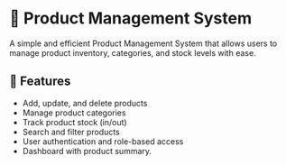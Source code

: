 # 🛒 Product Management System

A simple and efficient Product Management System that allows users to manage product inventory, categories, and stock levels with ease.

## 🚀 Features

- Add, update, and delete products
- Manage product categories
- Track product stock (in/out)
- Search and filter products
- User authentication and role-based access
- Dashboard with product summary.
